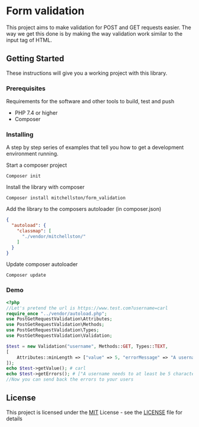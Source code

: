 # Form validation

This project aims to make validation for POST and GET requests easier. The way we get this done is by making the way validation work similar to the input tag of HTML.

## Getting Started

These instructions will give you a working project with this library.

### Prerequisites

Requirements for the software and other tools to build, test and push
- PHP 7.4 or higher
- Composer

### Installing

A step by step series of examples that tell you how to get a development
environment running.

Start a composer project

    Composer init

Install the library with composer

    Composer install mitchellston/form_validation

Add the library to the composers autoloader (in composer.json)

```json
{
  "autoload": {
    "classmap": [
      "./vendor/mitchellston/"
    ]
  }
}
```
Update composer autoloader

    Composer update

### Demo

```php
<?php
//Let's pretend the url is https://www.test.com?username=carl
require_once "../vendor/autoload.php";
use PostGetRequestValidation\Attributes;
use PostGetRequestValidation\Methods;
use PostGetRequestValidation\Types;
use PostGetRequestValidation\Validation;

$test = new Validation("username", Methods::GET, Types::TEXT, 
[
    Attributes::minLength => ["value" => 5, "errorMessage" => "A username needs to at least be 5 characters long!"]
]);
echo $test->getValue(); # carl
echo $test->getErrors(); # ["A username needs to at least be 5 characters long!"]
//Now you can send back the errors to your users
```

## License

This project is licensed under the [MIT](LICENSE)
 License - see the [LICENSE](LICENSE) file for
details

